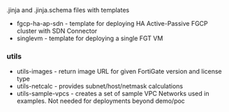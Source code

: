 .jinja and .jinja.schema files with templates

- fgcp-ha-ap-sdn - template for deploying HA Active-Passive FGCP cluster with SDN Connector
- singlevm - template for deploying a single FGT VM

### utils
- utils-images - return image URL for given FortiGate version and license type
- utils-netcalc - provides subnet/host/netmask calculations
- utils-sample-vpcs - creates a set of sample VPC Networks used in examples. Not needed for deployments beyond demo/poc
